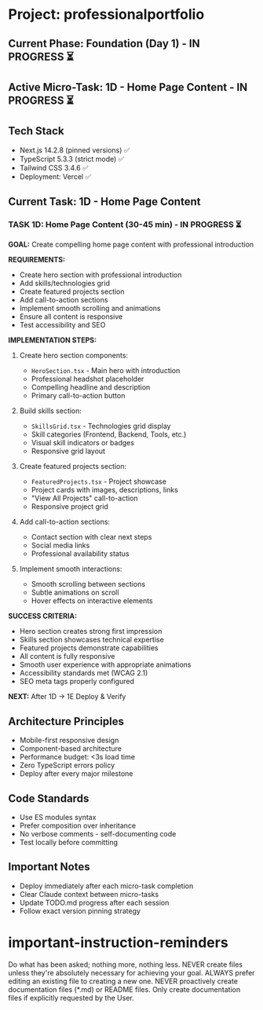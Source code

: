 # Project: professionalportfolio

## Current Phase: Foundation (Day 1) - IN PROGRESS ⏳
## Active Micro-Task: 1D - Home Page Content - IN PROGRESS ⏳

## Tech Stack
- Next.js 14.2.8 (pinned versions) ✅
- TypeScript 5.3.3 (strict mode) ✅
- Tailwind CSS 3.4.6 ✅
- Deployment: Vercel ✅

## Current Task: 1D - Home Page Content

### TASK 1D: Home Page Content (30-45 min) - IN PROGRESS ⏳

**GOAL:** Create compelling home page content with professional introduction

**REQUIREMENTS:**
- Create hero section with professional introduction
- Add skills/technologies grid
- Create featured projects section
- Add call-to-action sections
- Implement smooth scrolling and animations
- Ensure all content is responsive
- Test accessibility and SEO

**IMPLEMENTATION STEPS:**
1. Create hero section components:
   - `HeroSection.tsx` - Main hero with introduction
   - Professional headshot placeholder
   - Compelling headline and description
   - Primary call-to-action button

2. Build skills section:
   - `SkillsGrid.tsx` - Technologies grid display
   - Skill categories (Frontend, Backend, Tools, etc.)
   - Visual skill indicators or badges
   - Responsive grid layout

3. Create featured projects section:
   - `FeaturedProjects.tsx` - Project showcase
   - Project cards with images, descriptions, links
   - "View All Projects" call-to-action
   - Responsive project grid

4. Add call-to-action sections:
   - Contact section with clear next steps
   - Social media links
   - Professional availability status

5. Implement smooth interactions:
   - Smooth scrolling between sections
   - Subtle animations on scroll
   - Hover effects on interactive elements

**SUCCESS CRITERIA:**
- Hero section creates strong first impression
- Skills section showcases technical expertise
- Featured projects demonstrate capabilities
- All content is fully responsive
- Smooth user experience with appropriate animations
- Accessibility standards met (WCAG 2.1)
- SEO meta tags properly configured

**NEXT:** After 1D → 1E Deploy & Verify

## Architecture Principles
- Mobile-first responsive design
- Component-based architecture
- Performance budget: <3s load time
- Zero TypeScript errors policy
- Deploy after every major milestone

## Code Standards
- Use ES modules syntax
- Prefer composition over inheritance  
- No verbose comments - self-documenting code
- Test locally before committing

## Important Notes
- Deploy immediately after each micro-task completion
- Clear Claude context between micro-tasks
- Update TODO.md progress after each session
- Follow exact version pinning strategy

# important-instruction-reminders
Do what has been asked; nothing more, nothing less.
NEVER create files unless they're absolutely necessary for achieving your goal.
ALWAYS prefer editing an existing file to creating a new one.
NEVER proactively create documentation files (*.md) or README files. Only create documentation files if explicitly requested by the User.